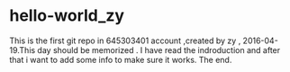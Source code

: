 # hello-world_zy
This is the first git repo in 645303401 account ,created by zy , 2016-04-19.This day should be memorized .
I have read the indroduction and after that i want to add some info to make sure it works.
The end.
